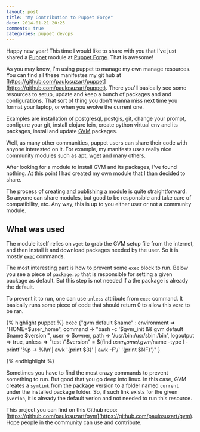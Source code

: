 ```yaml
---
layout: post
title: "My Contribution to Puppet Forge"
date: 2014-01-21 20:25
comments: true
categories: puppet devops
---
```


Happy new year! This time I would like to share with you that I've just shared a [Puppet](http://puppetlabs.com/puppet/puppet-open-source) module at [Puppet Forge](http://forge.puppetlabs.com/). That is awesome!

As you may know, I'm using puppet to manage my own manage resources. You can find all these manifestes my git hub at [https://github.com/paulosuzart/puppet](https://github.com/paulosuzart/puppet). There you'll basically see some resources to setup, update and keep a bunch of packages and and configurations. That sort of thing you don't wanna miss next time you format your laptop, or when you evolve the current one.

Examples are installation of postgresql, postgis, git, change your prompt, configure your git, install clojure lein, create python virtual env and its packages, install and update [GVM](http://gvmtool.net/) packages.

Well, as many other communities, puppet users can share their code with anyone interested on it. For example, my manifests uses really nice community modules such as [apt](http://forge.puppetlabs.com/puppetlabs/apt), [wget](http://forge.puppetlabs.com/maestrodev/wget) and many others.

After looking for a module to install GVM and its packages, I've found nothing. At this point I had created my own module that I than decided to share.

The process of [creating and publishing a module](http://docs.puppetlabs.com/puppet/latest/reference/modules_publishing.html) is quite straightforward. So anyone can share modules, but good to be responsible and take care of compatibility, etc. Any way, this is up to you either user or not a community module.

What was used
-------------

The module itself relies on `wget` to grab the GVM setup file from the internet, and then install it and download packages needed by the user. So it is mostly [`exec`](http://docs.puppetlabs.com/references/latest/type.html#exec) commands.

The most interesting part is how to prevent some `exec` block to run. Below you see a piece of `package.pp` that is responsible for setting a given package as default. But this step is not needed if a the package is already the default.

To prevent it to run, one can use `unless` attribute from `exec` command. It basically runs some piece of code that should return 0 to allow this `exec` to be ran.

{% highlight puppet %}
exec {"gvm default $name" :
  environment => "HOME=$user_home",
  command     => "bash -c '$gvm_init && gvm default $name $version'",
  user        => $owner,
  path        => '/usr/bin:/usr/sbin:/bin',
  logoutput   => true,
  unless      => "test \"$version\" = \$(find $user_home/.gvm/$name -type l -printf '%p -> %l\\n'| awk '{print \$3}' | awk -F'/' '{print \$NF}')"
}

{% endhighlight %}

Sometimes you have to find the most crazy commands to prevent something to run. But good that you go deep into linux. In this case, GVM creates a `symlink` from the package version to a folder named `current` under the installed package folder. So, if such link exists for the given `$verion`, it is already the default verion and not needed to run this resource.

This project you can find on this Github repo: [https://github.com/paulosuzart/gvm](https://github.com/paulosuzart/gvm). Hope people in the community can use and contribute.
